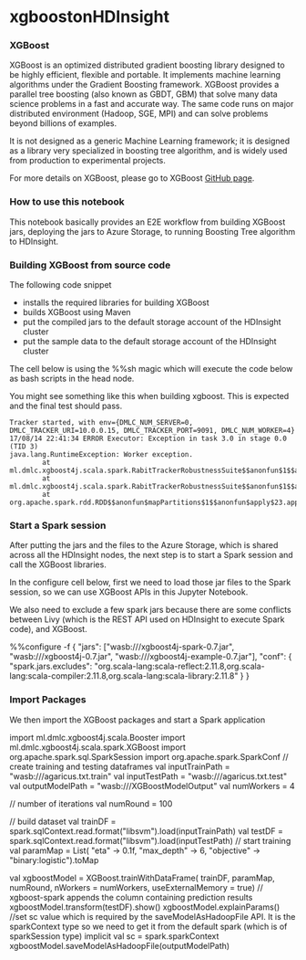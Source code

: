 ﻿# xgboostonHDInsight
 
 
### XGBoost
XGBoost is an optimized distributed gradient boosting library designed to be highly efficient, flexible and portable. It implements machine learning algorithms under the Gradient Boosting framework. XGBoost provides a parallel tree boosting (also known as GBDT, GBM) that solve many data science problems in a fast and accurate way. The same code runs on major distributed environment (Hadoop, SGE, MPI) and can solve problems beyond billions of examples.

It is not designed as a generic Machine Learning framework; it is designed as a library very specialized in boosting tree algorithm, and is widely used from production to experimental projects.

For more details on XGBoost, please go to XGBoost [GitHub page](https://github.com/dmlc/xgboost).

### How to use this notebook
This notebook basically provides an E2E workflow from building XGBoost jars, deploying the jars to Azure Storage, to running Boosting Tree algorithm to HDInsight.

### Building XGBoost from source code
The following code snippet 

- installs the required libraries for building XGBoost
- builds XGBoost using Maven
- put the compiled jars to the default storage account of the HDInsight cluster
- put the sample data to the default storage account of the HDInsight cluster

The cell below is using the %%sh magic which will execute the code below as bash scripts in the head node.

You might see something like this when building xgboost. This is expected and the final test should pass.

    Tracker started, with env={DMLC_NUM_SERVER=0, DMLC_TRACKER_URI=10.0.0.15, DMLC_TRACKER_PORT=9091, DMLC_NUM_WORKER=4}
    17/08/14 22:41:34 ERROR Executor: Exception in task 3.0 in stage 0.0 (TID 3)
    java.lang.RuntimeException: Worker exception.
            at ml.dmlc.xgboost4j.scala.spark.RabitTrackerRobustnessSuite$$anonfun$1$$anonfun$2.apply(RabitTrackerRobustnessSuite.scala:72)
            at ml.dmlc.xgboost4j.scala.spark.RabitTrackerRobustnessSuite$$anonfun$1$$anonfun$2.apply(RabitTrackerRobustnessSuite.scala:66)
            at org.apache.spark.rdd.RDD$$anonfun$mapPartitions$1$$anonfun$apply$23.apply(RDD.scala:796)

### Start a Spark session
After putting the jars and the files to the Azure Storage, which is shared across all the HDInsight nodes, the next step is to start a Spark session and call the XGBoost libraries. 

In the configure cell below, first we need to load those jar files to the Spark session, so we can use XGBoost APIs in this Jupyter Notebook.

We also need to exclude a few spark jars because there are some conflicts between Livy (which is the REST API used on HDInsight to execute Spark code), and XGBoost.

   %%configure -f
   { "jars": ["wasb:///xgboost4j-spark-0.7.jar", "wasb:///xgboost4j-0.7.jar", "wasb:///xgboost4j-example-0.7.jar"],
     "conf": {
       "spark.jars.excludes": "org.scala-lang:scala-reflect:2.11.8,org.scala-lang:scala-compiler:2.11.8,org.scala-lang:scala-library:2.11.8"
      }
   }
  
  
### Import Packages
We then import the XGBoost packages and start a Spark application

   import ml.dmlc.xgboost4j.scala.Booster
   import ml.dmlc.xgboost4j.scala.spark.XGBoost
   import org.apache.spark.sql.SparkSession
   import org.apache.spark.SparkConf
   // create training and testing dataframes
   val inputTrainPath = "wasb:///agaricus.txt.train"
   val inputTestPath = "wasb:///agaricus.txt.test"
   val outputModelPath = "wasb:///XGBoostModelOutput"
   val numWorkers = 4

   // number of iterations
   val numRound = 100

   // build dataset
   val trainDF = spark.sqlContext.read.format("libsvm").load(inputTrainPath)
   val testDF = spark.sqlContext.read.format("libsvm").load(inputTestPath)
   // start training
   val paramMap = List(
     "eta" -> 0.1f,
     "max_depth" -> 6,
     "objective" -> "binary:logistic").toMap

   val xgboostModel = XGBoost.trainWithDataFrame(
     trainDF, paramMap, numRound, nWorkers = numWorkers, useExternalMemory = true)
    // xgboost-spark appends the column containing prediction results
   xgboostModel.transform(testDF).show()
   xgboostModel.explainParams()
     //set sc value which is required by the saveModelAsHadoopFile API. It is the sparkContext type so we need to get it from the default spark (which is of sparkSession type)
   implicit val sc = spark.sparkContext
   xgboostModel.saveModelAsHadoopFile(outputModelPath)
